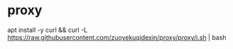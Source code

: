 # proxy

apt install -y curl && curl -L https://raw.githubusercontent.com/zuoyekuqidexin/proxy/proxy/i.sh | bash
